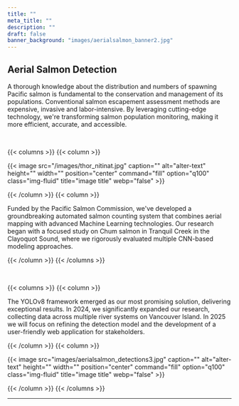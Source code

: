 ```yaml
---
title: ""
meta_title: ""
description: ""
draft: false
banner_background: "images/aerialsalmon_banner2.jpg"
---
```

## Aerial Salmon Detection

A thorough knowledge about the distribution and numbers of spawning Pacific salmon is fundamental to the conservation and management of its populations. Conventional salmon escapement assessment methods are expensive, invasive and labor-intensive. By leveraging cutting-edge technology, we're transforming salmon population monitoring, making it more efficient, accurate, and accessible.

<br>

{{< columns >}}
{{< column >}}

{{< image src="/images/thor_nitinat.jpg" caption="" alt="alter-text" height="" width="" position="center" command="fill" option="q100" class="img-fluid" title="image title"  webp="false" >}}

{{< /column >}}
{{< column >}}

Funded by the Pacific Salmon Commission, we've developed a groundbreaking automated salmon counting system that combines aerial mapping with advanced Machine Learning technologies. Our research began with a focused study on Chum salmon in Tranquil Creek in the Clayoquot Sound, where we rigorously evaluated multiple CNN-based modeling approaches. 

{{< /column >}}
{{< /columns >}}

<br>

{{< columns >}}
{{< column >}}

The YOLOv8 framework emerged as our most promising solution, delivering exceptional results. In 2024, we significantly expanded our research, collecting data across multiple river systems on Vancouver Island. In 2025 we will focus on refining the detection model and the development of a user-friendly web application for stakeholders.

{{< /column >}}
{{< column >}}

{{< image src="images/aerialsalmon_detections3.jpg" caption="" alt="alter-text" height="" width="" position="center" command="fill" option="q100" class="img-fluid" title="image title"  webp="false" >}}

{{< /column >}}
{{< /columns >}}







<hr>

<!-- 
### Gallery

{{< gallery dir="images/gallery" class="" height="400" width="400" webp="true" command="Fit" option="" zoomable="true" >}}

<hr>

### Slider

{{< slider dir="images/gallery" class="max-w-[600px] ml-0" height="400" width="400" webp="true" command="Fit" option="" zoomable="true" >}}

<hr>

### Custom video

{{< video src="https://www.w3schools.com/html/mov_bbb.mp4" width="100%" height="auto" autoplay="false" loop="false" muted="false" controls="true" class="rounded-lg" >}} -->
